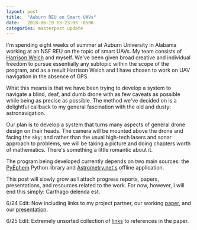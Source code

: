```yaml
---
layout: post
title:  "Auburn REU on Smart UAVs"
date:   2018-06-19 13:23:03 -0500
categories: masterpost update
---
```

I'm spending eight weeks of summer at Auburn University in Alabama working at an NSF REU on the topic of smart UAVs. My team consists of [Harrison Welch][harrison] and myself. We've been given broad creative and individual freedom to pursue essentially any subtopic within the scope of the program, and as a result Harrison Welch and I have chosen to work on UAV navigation in the absence of GPS.

What this means is that we have been trying to develop a system to navigate a blind, deaf, and dumb drone with as few caveats as possible while being as precise as possible. The method we've decided on is a delightful callback to my general fascination with the old and dusty: astronavigation.

Our plan is to develop a system that turns many aspects of general drone design on their heads. The camera will be mounted above the drone and facing the sky; and rather than the usual high-tech lasers and sonar approach to problems, we will be taking a picture and doing chapters worth of mathematics. There's something a little romantic about it.

The program being developed currently depends on two main sources: the [PyEphem][pyephem] Python library and [Astrometry.net's][astrometry] offline application.

This post will slowly grow as I attach progress reports, papers, presentations, and resources related to the work. For now, however, I will end this simply: Carthago delenda est.

6/24 Edit: Now including links to my project partner, our working [paper][paper], and our [presentation][pres].

6/25 Edit: Extremely unsorted collection of [links][lnks] to references in the paper.

[astrometry]: 	https://astrometry.net
[pyephem]: 		https://rhodesmill.org/pyephem
[harrison]: 	https://harrisonwelch.github.io
[paper]:		https://akreulach.github.io/files/AUBPaper.pdf
[pres]: 		https://akreulach.github.io/files/midterm.pptx
[lnks]:			https://akreulach.github.io/files/links.txt